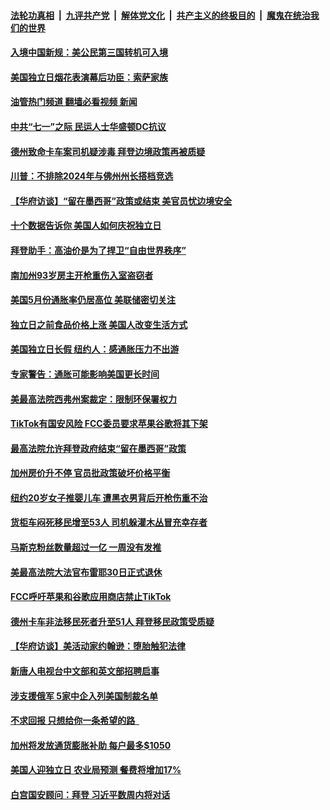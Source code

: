 ####  [法轮功真相](../../../../basic/blob/master/README.md?t=07030201) &nbsp;|&nbsp; [九评共产党](../../../../9ping.md/blob/master/README.md?t=07030201) &nbsp;|&nbsp; [解体党文化](../../../../jtdwh.md/blob/master/README.md?t=07030201)  &nbsp;|&nbsp; [共产主义的终极目的](../../../../gczydzjmd.md/blob/master/README.md?t=07030201) &nbsp;|&nbsp; [魔鬼在统治我们的世界](../../../../mgztzwmdsj.md/blob/master/README.md?t=07030201) 

#### [入境中国新规：美公民第三国转机可入境](../pages/prog203/a103470165.md?t=07030201) 

#### [美国独立日烟花表演幕后功臣：索萨家族](../pages/prog203/a103470180.md?t=07030201) 

#### [油管热门频道 翻墙必看视频 新闻](http://45.76.130.85:81/youtube.html?07030201)

#### [中共“七一”之际 民运人士华盛顿DC抗议](../pages/prog203/a103469903.md?t=07030201) 

#### [德州致命卡车案司机疑涉毒 拜登边境政策再被质疑](../pages/prog203/a103469825.md?t=07030201) 

#### [川普：不排除2024年与佛州州长搭档竞选](../pages/prog203/a103469828.md?t=07030201) 

#### [【华府访谈】“留在墨西哥”政策或结束 美官员忧边境安全](../pages/prog203/a103469679.md?t=07030201) 

#### [十个数据告诉你 美国人如何庆祝独立日](../pages/prog203/a103469698.md?t=07030201) 

#### [拜登助手：高油价是为了捍卫“自由世界秩序”](../pages/prog203/a103469635.md?t=07030201) 

#### [南加州93岁房主开枪重伤入室盗窃者](../pages/prog203/a103469616.md?t=07030201) 

#### [美国5月份通胀率仍居高位 美联储密切关注](../pages/prog203/a103469389.md?t=07030201) 

#### [独立日之前食品价格上涨 美国人改变生活方式](../pages/prog203/a103469094.md?t=07030201) 

#### [美国独立日长假 纽约人：感通胀压力不出游](../pages/prog203/a103469092.md?t=07030201) 

#### [专家警告：通胀可能影响美国更长时间](../pages/prog203/a103468932.md?t=07030201) 

#### [美最高法院西弗州案裁定：限制环保署权力](../pages/prog203/a103468854.md?t=07030201) 

#### [TikTok有国安风险 FCC委员要求苹果谷歌将其下架](../pages/prog203/a103468860.md?t=07030201) 

#### [最高法院允许拜登政府结束“留在墨西哥”政策](../pages/prog203/a103468850.md?t=07030201) 

#### [加州房价升不停 官员批政策破坏价格平衡](../pages/prog203/a103468779.md?t=07030201) 

#### [纽约20岁女子推婴儿车 遭黑衣男背后开枪伤重不治](../pages/prog203/a103468427.md?t=07030201) 

#### [货柜车闷死移民增至53人 司机躲灌木丛冒充幸存者](../pages/prog203/a103468403.md?t=07030201) 

#### [马斯克粉丝数量超过一亿 一周没有发推](../pages/prog203/a103468140.md?t=07030201) 

#### [美最高法院大法官布雷耶30日正式退休](../pages/prog203/a103468044.md?t=07030201) 

#### [FCC呼吁苹果和谷歌应用商店禁止TikTok](../pages/prog203/a103467919.md?t=07030201) 

#### [德州卡车非法移民死者升至51人 拜登移民政策受质疑](../pages/prog203/a103467865.md?t=07030201) 

#### [【华府访谈】美活动家约翰逊：堕胎触犯法律](../pages/prog203/a103467867.md?t=07030201) 

#### [新唐人电视台中文部和英文部招聘启事](../pages/prog203/a103467727.md?t=07030201) 

#### [涉支援俄军 5家中企入列美国制裁名单](../pages/prog203/a103467652.md?t=07030201) 

#### [不求回报 只想给你一条希望的路  ](../pages/prog203/a103467437.md?t=07030201) 

#### [加州将发放通货膨胀补助 每户最多$1050](../pages/prog203/a103467298.md?t=07030201) 

#### [美国人迎独立日 农业局预测 餐费将增加17%](../pages/prog203/a103467296.md?t=07030201) 

#### [白宫国安顾问：拜登 习近平数周内将对话](../pages/prog203/a103467283.md?t=07030201) 

<img src='http://gfw-breaker.win/goodnews/indexes/prog203.md' width='0px' height='0px'/>
